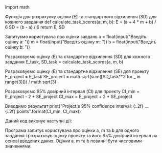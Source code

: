 import math

Функція для розрахунку оцінки (E) та стандартного відхилення (SD) для кожного завдання
def calculate_task_scores(a, m, b): E = (a + 4 * m + b) / 6 SD = (b - a) / 6 return E, SD

Запитуємо користувача про оцінки завдань
a = float(input("Введіть оцінку a: ")) m = float(input("Введіть оцінку m: ")) b = float(input("Введіть оцінку b: "))

Розраховуємо оцінку (E) та стандартне відхилення (SD) для кожного завдання
E_task, SD_task = calculate_task_scores(a, m, b)

Розраховуємо оцінку (E) та стандартне відхилення (SE) для проекту
E_project = E_task SE_project = math.sqrt(sum([SD_task**2 for _ in range(3)])) / math.sqrt(3)

Розраховуємо 95% довірчий інтервал (CI) для проекту
CI_min = E_project - 2 * SE_project CI_max = E_project + 2 * SE_project

Виводимо результат
print("Project's 95% confidence interval: {:.2f} ... {:.2f} points".format(CI_min, CI_max))

Даний код виконує наступні дії:

Програма запитує користувача про оцінки a, m та b для одного завдання і розраховує оцінку проекту та його 95% довірчий інтервал на основі введених даних. Оцінки a, m та b повинні бути числовими значеннями.